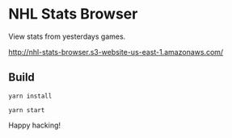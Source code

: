 # NHL Stats Browser
View stats from yesterdays games.

http://nhl-stats-browser.s3-website-us-east-1.amazonaws.com/
## Build

`yarn install`

`yarn start`

Happy hacking!